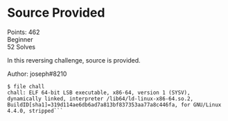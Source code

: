 # Source Provided

Points: 462  
Beginner  
52 Solves  

In this reversing challenge, source is provided.

Author: joseph#8210

```console
$ file chall 
chall: ELF 64-bit LSB executable, x86-64, version 1 (SYSV), dynamically linked, interpreter /lib64/ld-linux-x86-64.so.2, BuildID[sha1]=319d114ae6db6ad7a813bf837353aa77a8c446fa, for GNU/Linux 4.4.0, stripped```

